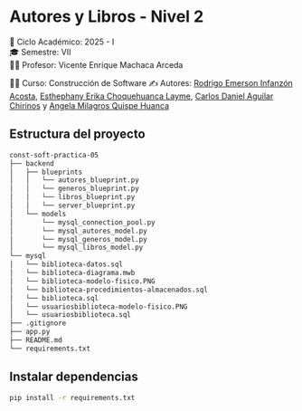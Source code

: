 # Autores y Libros - Nivel 2

📅 Ciclo Académico: 2025 - I  
🎓 Semestre: VII  
👨‍🏫 Profesor: Vicente Enrique Machaca Arceda


👨‍🏫 Curso: Construcción de Software
✍ Autores: [Rodrigo Emerson Infanzón Acosta](https://github.com/rodrigostranger), [Esthephany Erika Choquehuanca Layme](https://github.com/Esthephany24), [Carlos Daniel Aguilar Chirinos](https://github.com/CDanielAg) y [Angela Milagros Quispe Huanca](https://github.com/Mila21xy) 

## Estructura del proyecto

```bash
const-soft-practica-05
├── backend
│   ├── blueprints
│   │   └── autores_blueprint.py
│   │   └── generos_blueprint.py
│   │   └── libros_blueprint.py
│   │   └── server_blueprint.py
│   └── models
│       └── mysql_connection_pool.py
│       └── mysql_autores_model.py
│       └── mysql_generos_model.py
│       └── mysql_libros_model.py
└── mysql
│   └── biblioteca-datos.sql
│   └── biblioteca-diagrama.mwb
│   └── biblioteca-modelo-fisico.PNG
│   └── biblioteca-procedimientos-almacenados.sql
│   └── biblioteca.sql
│   └── usuariosbiblioteca-modelo-fisico.PNG
│   └── usuariosbiblioteca.sql
├── .gitignore
├── app.py
├── README.md
└── requirements.txt
```


## Instalar dependencias
```bash
pip install -r requirements.txt
```
